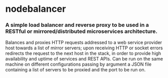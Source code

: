 # nodebalancer

### A simple load balancer and reverse proxy to be used in a RESTful or mirrored/distributed microservices architecture.

Balances and proxies HTTP requests addressed to a web service provider host towards a list of mirror servers; upon receiving HTTP or socket errors redirects the request to the next host in the stack, in order to provide high availability and uptime of services and REST APIs.
Can be run on the same machine on different configurations passing by argument a JSON file containing a list of servers to be proxied and the port to be run on.
